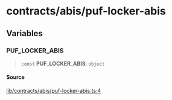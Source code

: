 # contracts/abis/puf-locker-abis

## Variables

### PUF\_LOCKER\_ABIS

> `const` **PUF\_LOCKER\_ABIS**: `object`

#### Source

[lib/contracts/abis/puf-locker-abis.ts:4](https://github.com/PufferFinance/puffer-sdk/blob/06a39bc3698c30dd13fb1bc00df2e907256639ac/lib/contracts/abis/puf-locker-abis.ts#L4)
